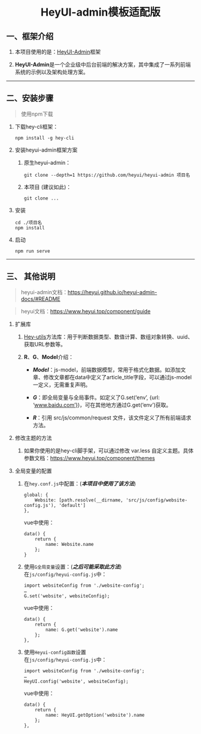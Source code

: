 <h1>
    <center>HeyUI-admin模板适配版</center>
</h1>

## 一、框架介绍
1. 本项目使用的是：[HeyUI-Admin](https://heyui.github.io/heyui-admin-docs/#README)框架

2. **HeyUI-Admin**是一个企业级中后台前端的解决方案，其中集成了一系列前端系统的示例以及架构处理方案。

---
## 二、安装步骤
> 使用npm下载
1. 下载hey-cli框架：
    ```
    npm install -g hey-cli
    ```

2. 安装heyui-admin框架方案
    1. 原生heyui-admin：
        ```
        git clone --depth=1 https://github.com/heyui/heyui-admin 项目名
        ```
    2. 本项目 (建议如此)：
        ```
        git clone ...
        ```
3. 安装
    ```
    cd ./项目名
    npm install
    ```
4. 启动
    ```
    npm run serve
    ```
---
## 三、 其他说明
> heyui-admin文档：https://heyui.github.io/heyui-admin-docs/#README

> heyui文档：https://www.heyui.top/component/guide

1. 扩展库
    1. [Hey-utils](https://www.npmjs.com/package/hey-utils)方法库：用于判断数据类型、数值计算、数组对象转换、uuid、获取URL参数等。

    2. **R**、**G**、**Model**介绍：
        - ***Model***：js-model，前端数据模型，常用于格式化数据。如添加文章、修改文章都在data中定义了article_title字段，可以通过js-model一定义，无需重复声明。

        - ***G***：即全局变量与全局事件。如定义了G.set(‘env’, {url: ‘www.baidu.com’})，可在其他地方通过G.get(‘env’)获取。

	    - ***R***：引用 src/js/common/request 文件，该文件定义了所有前端请求方法。

2. 修改主题的方法
    1. 如果你使用的是hey-cli脚手架，可以通过修改 var.less 自定义主题。具体参数文档：https://www.heyui.top/component/themes

3. 全局变量的配置
    1. 在`hey.conf.js`中配置：(***本项目中使用了该方法***)
        ```
        global: {
            Website: [path.resolve(__dirname, 'src/js/config/website-config.js'), 'default']
        },
        ```
        vue中使用：
        ```
        data() {
    	    return {
      		    name: Website.name
    	    };
  	    }
        ```
    
    2. 使用`G全局变量`设置：(***之后可能采取此方法***)<br>
        在`js/config/heyui-config.js`中：
        ```
        import websiteConfig from './website-config';
	    …
        G.set('website', websiteConfig);
        ```
        vue中使用：
        ```
        data() {
            return {
                name: G.get('website').name
            };
  	    },
        ```

    3. 使用`Heyui-config函数`设置<br>
        在`js/config/heyui-config.js`中：
        ```
        import websiteConfig from './website-config';
        …
        HeyUI.config('website', websiteConfig);
        ```
        vue中使用：
        ```
        data() {
            return {
                name: HeyUI.getOption('website').name
            };
  	    },
        ```